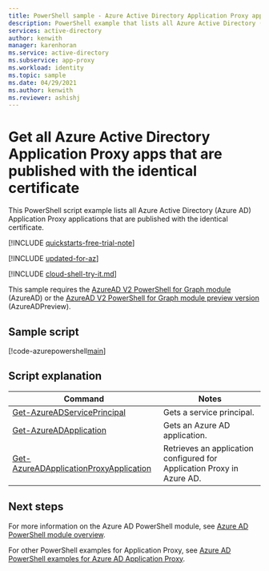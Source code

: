 ```yaml
---
title: PowerShell sample - Azure Active Directory Application Proxy apps with identical certs
description: PowerShell example that lists all Azure Active Directory (Azure AD) Application Proxy applications that are published with the identical certificate.
services: active-directory
author: kenwith
manager: karenhoran
ms.service: active-directory
ms.subservice: app-proxy
ms.workload: identity
ms.topic: sample
ms.date: 04/29/2021
ms.author: kenwith
ms.reviewer: ashishj
---
```


# Get all Azure Active Directory Application Proxy apps that are published with the identical certificate

This PowerShell script example lists all Azure Active Directory (Azure AD) Application Proxy applications that are published with the identical certificate.

[!INCLUDE [quickstarts-free-trial-note](../../../../includes/quickstarts-free-trial-note.md)]

[!INCLUDE [updated-for-az](../../../../includes/updated-for-az.md)]

[!INCLUDE [cloud-shell-try-it.md](../../../../includes/cloud-shell-try-it.md)]

This sample requires the [AzureAD V2 PowerShell for Graph module](/powershell/azure/active-directory/install-adv2) (AzureAD) or the [AzureAD V2 PowerShell for Graph module preview version](/powershell/azure/active-directory/install-adv2?view=azureadps-2.0-preview&preserve-view=true) (AzureADPreview).

## Sample script

[!code-azurepowershell[main](~/powershell_scripts/application-proxy/get-custom-domain-identical-cert.ps1 "Get all Azure AD Proxy application apps published with the identical certificate")]

## Script explanation

| Command | Notes |
|---|---|
|[Get-AzureADServicePrincipal](/powershell/module/azuread/get-azureadserviceprincipal) | Gets a service principal. |
|[Get-AzureADApplication](/powershell/module/azuread/get-azureadapplication) | Gets an Azure AD application. |
|[Get-AzureADApplicationProxyApplication](/powershell/module/azuread/get-azureadapplicationproxyapplication) | Retrieves an application configured for Application Proxy in Azure AD. |

## Next steps

For more information on the Azure AD PowerShell module, see [Azure AD PowerShell module overview](/powershell/azure/active-directory/overview).

For other PowerShell examples for Application Proxy, see [Azure AD PowerShell examples for Azure AD Application Proxy](../application-proxy-powershell-samples.md).
